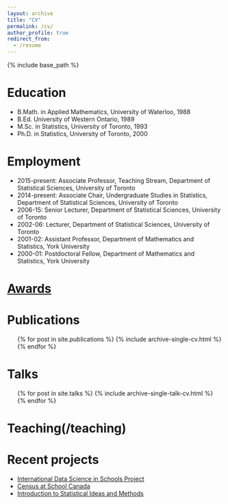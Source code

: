 ```yaml
---
layout: archive
title: "CV"
permalink: /cv/
author_profile: true
redirect_from:
  - /resume
---
```


{% include base_path %}

Education
======
* B.Math. in Applied Mathematics, University of Waterloo, 1988
* B.Ed. University of Western Ontario, 1989
* M.Sc. in Statistics, University of Toronto, 1993
* Ph.D. in  Statistics, University of Toronto, 2000

Employment
======
* 2015-present: Associate Professor, Teaching Stream, Department of Statistical Sciences, University of Toronto
* 2014-present: Associate Chair, Undergraduate Studies in Statistics, Department of Statistical Sciences, University of Toronto
* 2006-15: Senior Lecturer, Department of Statistical Sciences, University of Toronto
* 2002-06: Lecturer, Department of Statistical Sciences, University of Toronto
* 2001-02: Assistant Professor, Department of Mathematics and Statistics, York University
* 2000-01: Postdoctoral Fellow, Department of Mathematics and Statistics, York University


[Awards](/awards)
=====


Publications
======
  <ul>{% for post in site.publications %}
    {% include archive-single-cv.html %}
  {% endfor %}</ul>
  
Talks
======
  <ul>{% for post in site.talks %}
    {% include archive-single-talk-cv.html %}
  {% endfor %}</ul>
  
Teaching(/teaching)
======
  
Recent projects
======
- [International Data Science in Schools Project](http://www.idssp.org)
- [Census at School Canada](http://censusatschool.ca)
- [Introduction to Statistical Ideas and Methods](http://stats.onlinelearning.utoronto.ca)